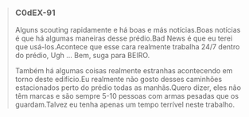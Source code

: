 > ### **C0dEX-91**  
> 
> Alguns scouting rapidamente e há boas e más notícias.Boas notícias é que há algumas maneiras desse prédio.Bad News é que eu terei que usá-los.Acontece que esse cara realmente trabalha 24/7 dentro do prédio, Ugh ... Bem, suga para BEIRO.
>
> Também há algumas coisas realmente estranhas acontecendo em torno deste edifício.Eu realmente não gosto desses caminhões estacionados perto do prédio todas as manhãs.Quero dizer, eles não têm marcas e são sempre 5-10 pessoas com armas pesadas que os guardam.Talvez eu tenha apenas um tempo terrível neste trabalho.
